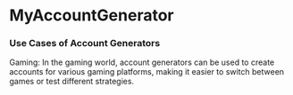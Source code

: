 # MyAccountGenerator

### Use Cases of Account Generators

Gaming: In the gaming world, account generators can be used to create accounts for various gaming platforms, making it easier to switch between games or test different strategies.
